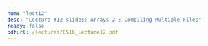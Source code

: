 ```yaml
---
num: "lect12"
desc: "Lecture #12 slides: Arrays 2 ; Compiling Multiple Files"
ready: false
pdfurl: /lectures/CS16_Lecture12.pdf
---
```

